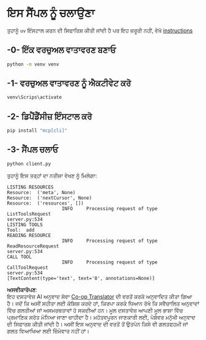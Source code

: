 <!--
CO_OP_TRANSLATOR_METADATA:
{
  "original_hash": "0ab9613fc9595f493847f91275859a18",
  "translation_date": "2025-07-13T18:40:31+00:00",
  "source_file": "03-GettingStarted/02-client/solution/python/README.md",
  "language_code": "pa"
}
-->
# ਇਸ ਸੈਂਪਲ ਨੂੰ ਚਲਾਉਣਾ

ਤੁਹਾਨੂੰ `uv` ਇੰਸਟਾਲ ਕਰਨ ਦੀ ਸਿਫਾਰਿਸ਼ ਕੀਤੀ ਜਾਂਦੀ ਹੈ ਪਰ ਇਹ ਜ਼ਰੂਰੀ ਨਹੀਂ, ਵੇਖੋ [instructions](https://docs.astral.sh/uv/#highlights)

## -0- ਇੱਕ ਵਰਚੁਅਲ ਵਾਤਾਵਰਣ ਬਣਾਓ

```bash
python -m venv venv
```

## -1- ਵਰਚੁਅਲ ਵਾਤਾਵਰਣ ਨੂੰ ਐਕਟੀਵੇਟ ਕਰੋ

```bash
venv\Scrips\activate
```

## -2- ਡਿਪੈਂਡੈਂਸੀਜ਼ ਇੰਸਟਾਲ ਕਰੋ

```bash
pip install "mcp[cli]"
```

## -3- ਸੈਂਪਲ ਚਲਾਓ

```bash
python client.py
```

ਤੁਹਾਨੂੰ ਇਸ ਤਰ੍ਹਾਂ ਦਾ ਨਤੀਜਾ ਵੇਖਣ ਨੂੰ ਮਿਲੇਗਾ:

```text
LISTING RESOURCES
Resource:  ('meta', None)
Resource:  ('nextCursor', None)
Resource:  ('resources', [])
                    INFO     Processing request of type ListToolsRequest                                                                               server.py:534
LISTING TOOLS
Tool:  add
READING RESOURCE
                    INFO     Processing request of type ReadResourceRequest                                                                            server.py:534
CALL TOOL
                    INFO     Processing request of type CallToolRequest                                                                                server.py:534
[TextContent(type='text', text='8', annotations=None)]
```

**ਅਸਵੀਕਾਰੋਪਣ**:  
ਇਹ ਦਸਤਾਵੇਜ਼ AI ਅਨੁਵਾਦ ਸੇਵਾ [Co-op Translator](https://github.com/Azure/co-op-translator) ਦੀ ਵਰਤੋਂ ਕਰਕੇ ਅਨੁਵਾਦਿਤ ਕੀਤਾ ਗਿਆ ਹੈ। ਜਦੋਂ ਕਿ ਅਸੀਂ ਸਹੀਤਾ ਲਈ ਕੋਸ਼ਿਸ਼ ਕਰਦੇ ਹਾਂ, ਕਿਰਪਾ ਕਰਕੇ ਧਿਆਨ ਰੱਖੋ ਕਿ ਸਵੈਚਾਲਿਤ ਅਨੁਵਾਦਾਂ ਵਿੱਚ ਗਲਤੀਆਂ ਜਾਂ ਅਸਮਰਥਤਾਵਾਂ ਹੋ ਸਕਦੀਆਂ ਹਨ। ਮੂਲ ਦਸਤਾਵੇਜ਼ ਆਪਣੀ ਮੂਲ ਭਾਸ਼ਾ ਵਿੱਚ ਪ੍ਰਮਾਣਿਕ ਸਰੋਤ ਮੰਨਿਆ ਜਾਣਾ ਚਾਹੀਦਾ ਹੈ। ਮਹੱਤਵਪੂਰਨ ਜਾਣਕਾਰੀ ਲਈ, ਪੇਸ਼ੇਵਰ ਮਨੁੱਖੀ ਅਨੁਵਾਦ ਦੀ ਸਿਫਾਰਸ਼ ਕੀਤੀ ਜਾਂਦੀ ਹੈ। ਅਸੀਂ ਇਸ ਅਨੁਵਾਦ ਦੀ ਵਰਤੋਂ ਤੋਂ ਉਤਪੰਨ ਕਿਸੇ ਵੀ ਗਲਤਫਹਮੀ ਜਾਂ ਗਲਤ ਵਿਆਖਿਆ ਲਈ ਜ਼ਿੰਮੇਵਾਰ ਨਹੀਂ ਹਾਂ।